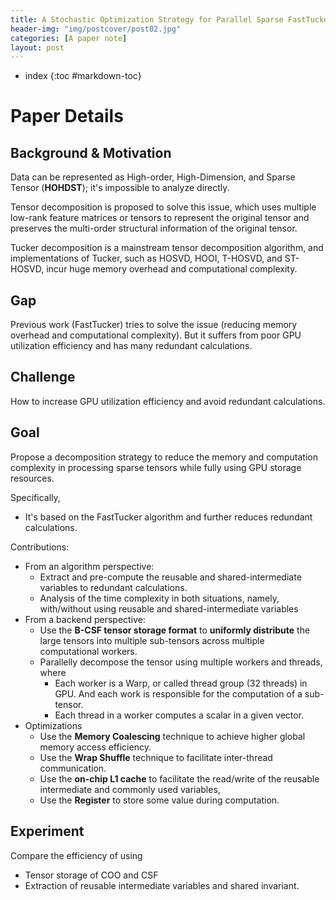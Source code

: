 ```yaml
---
title: A Stochastic Optimization Strategy for Parallel Sparse FastTucker Decomposition on GPU Platform
header-img: "img/postcover/post02.jpg"
categories: [A paper note]
layout: post
---
```





- index
{:toc #markdown-toc}

# Paper Details

## Background & Motivation

Data can be represented as High-order, High-Dimension, and Sparse Tensor (**HOHDST**); it's impossible to analyze directly.

Tensor decomposition is proposed to solve this issue, which uses multiple low-rank feature matrices or tensors to represent the original tensor and preserves the multi-order structural information of the original tensor.

Tucker decomposition is a mainstream tensor decomposition algorithm, and implementations of Tucker, such as HOSVD, HOOI, T-HOSVD, and ST-HOSVD, incur huge memory overhead and computational complexity.

## Gap

Previous work (FastTucker) tries to solve the issue (reducing memory overhead and computational complexity). But it suffers from poor GPU utilization efficiency and has many redundant calculations. 

## Challenge

How to increase GPU utilization efficiency and avoid redundant calculations.

## Goal

Propose a decomposition strategy to reduce the memory and computation complexity in processing sparse tensors while fully using GPU storage resources.

Specifically, 

- It's based on the FastTucker algorithm and further reduces redundant calculations. 

Contributions:

- From an algorithm perspective:
  - Extract and pre-compute the reusable and shared-intermediate variables to redundant calculations.
  - Analysis of the time complexity in both situations, namely, with/without using reusable and shared-intermediate variables
- From a backend perspective:
  - Use the **B-CSF tensor storage format** to **uniformly distribute** the large tensors into multiple sub-tensors across multiple computational workers. 
  - Parallelly decompose the tensor using multiple workers and threads, where 
    - Each worker is a Warp, or called thread group (32 threads) in GPU. And each work is responsible for the computation of a sub-tensor. 
    - Each thread in a worker computes a scalar in a given vector.
- Optimizations
  - Use the **Memory Coalescing** technique to achieve higher global memory access efficiency. 
  - Use the **Wrap Shuffle** technique to facilitate inter-thread communication. 
  - Use the **on-chip L1 cache** to facilitate the read/write of the reusable intermediate and commonly used variables,
  - Use the **Register** to store some value during computation. 

## Experiment

Compare the efficiency of using 

- Tensor storage of COO and CSF
- Extraction of reusable intermediate variables and shared invariant.



